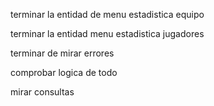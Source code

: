 terminar la entidad de menu estadistica equipo

terminar la entidad menu estadistica jugadores

terminar de mirar errores 

comprobar logica de todo

mirar consultas